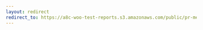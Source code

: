 ```yaml
---
layout: redirect
redirect_to: https://a8c-woo-test-reports.s3.amazonaws.com/public/pr-merge/45255/e2e/index.html
---
```

